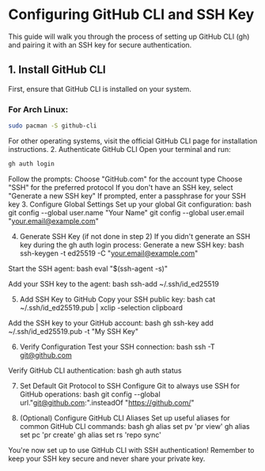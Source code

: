 # Configuring GitHub CLI and SSH Key

This guide will walk you through the process of setting up GitHub CLI (gh) and pairing it with an SSH key for secure authentication.

## 1. Install GitHub CLI

First, ensure that GitHub CLI is installed on your system.

### For Arch Linux:
```bash
sudo pacman -S github-cli
```
For other operating systems, visit the official GitHub CLI page for installation instructions.
2. Authenticate GitHub CLI
Open your terminal and run:

```bash
gh auth login
```
Follow the prompts:
Choose "GitHub.com" for the account type
Choose "SSH" for the preferred protocol
If you don't have an SSH key, select "Generate a new SSH key"
If prompted, enter a passphrase for your SSH key
3. Configure Global Settings
Set up your global Git configuration:
bash
git config --global user.name "Your Name"
git config --global user.email "your.email@example.com"

4. Generate SSH Key (if not done in step 2)
If you didn't generate an SSH key during the gh auth login process:
Generate a new SSH key:
bash
ssh-keygen -t ed25519 -C "your.email@example.com"

Start the SSH agent:
bash
eval "$(ssh-agent -s)"

Add your SSH key to the agent:
bash
ssh-add ~/.ssh/id_ed25519

5. Add SSH Key to GitHub
Copy your SSH public key:
bash
cat ~/.ssh/id_ed25519.pub | xclip -selection clipboard

Add the SSH key to your GitHub account:
bash
gh ssh-key add ~/.ssh/id_ed25519.pub -t "My SSH Key"

6. Verify Configuration
Test your SSH connection:
bash
ssh -T git@github.com

Verify GitHub CLI authentication:
bash
gh auth status

7. Set Default Git Protocol to SSH
Configure Git to always use SSH for GitHub operations:
bash
git config --global url."git@github.com:".insteadOf "https://github.com/"

8. (Optional) Configure GitHub CLI Aliases
Set up useful aliases for common GitHub CLI commands:
bash
gh alias set pv 'pr view'
gh alias set pc 'pr create'
gh alias set rs 'repo sync'

You're now set up to use GitHub CLI with SSH authentication! Remember to keep your SSH key secure and never share your private key.
